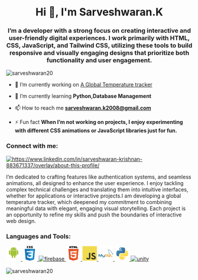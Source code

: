 <h1 align="center">Hi 👋, I'm Sarveshwaran.K</h1>
<h3 align="center">I’m a developer with a strong focus on creating interactive and user-friendly digital experiences. I work primarily with HTML, CSS, JavaScript, and Tailwind CSS, utilizing these tools to build responsive and visually engaging designs that prioritize both functionality and user engagement.</h3>

<p align="left"> <img src="https://komarev.com/ghpvc/?username=sarveshwaran20&label=Profile%20views&color=0e75b6&style=flat" alt="sarveshwaran20" /> </p>

- 🔭 I’m currently working on [A Global Temperature tracker](https://github.com/Sarveshwaran20/Global-Teamperature-Tracker)

- 🌱 I’m currently learning **Python,Database Management**

- 📫 How to reach me **sarveshwaran.k2008@gmail.com**

- ⚡ Fun fact **When I’m not working on projects, I enjoy experimenting with different CSS animations or JavaScript libraries just for fun.**

<h3 align="left">Connect with me:</h3>
<p align="left">
<a href="https://linkedin.com/in/https://www.linkedin.com/in/sarveshwaran-krishnan-883671337/overlay/about-this-profile/" target="blank"><img align="center" src="https://raw.githubusercontent.com/rahuldkjain/github-profile-readme-generator/master/src/images/icons/Social/linked-in-alt.svg" alt="https://www.linkedin.com/in/sarveshwaran-krishnan-883671337/overlay/about-this-profile/" height="30" width="40" /></a>
</p>
<p>I’m dedicated to crafting features like authentication systems, and seamless animations, all designed to enhance the user experience. I enjoy tackling complex technical challenges and translating them into intuitive interfaces, whether for applications or interactive projects.I am developing a global temperature tracker, which deepened my commitment to combining meaningful data with elegant, engaging visual storytelling. Each project is an opportunity to refine my skills and push the boundaries of interactive web design.</p>

<h3 align="left">Languages and Tools:</h3>
<p align="left"> <a href="https://developer.android.com" target="_blank" rel="noreferrer"> <img src="https://raw.githubusercontent.com/devicons/devicon/master/icons/android/android-original-wordmark.svg" alt="android" width="40" height="40"/> </a> <a href="https://www.w3schools.com/css/" target="_blank" rel="noreferrer"> <img src="https://raw.githubusercontent.com/devicons/devicon/master/icons/css3/css3-original-wordmark.svg" alt="css3" width="40" height="40"/> </a> <a href="https://firebase.google.com/" target="_blank" rel="noreferrer"> <img src="https://www.vectorlogo.zone/logos/firebase/firebase-icon.svg" alt="firebase" width="40" height="40"/> </a> <a href="https://www.w3.org/html/" target="_blank" rel="noreferrer"> <img src="https://raw.githubusercontent.com/devicons/devicon/master/icons/html5/html5-original-wordmark.svg" alt="html5" width="40" height="40"/> </a> <a href="https://developer.mozilla.org/en-US/docs/Web/JavaScript" target="_blank" rel="noreferrer"> <img src="https://raw.githubusercontent.com/devicons/devicon/master/icons/javascript/javascript-original.svg" alt="javascript" width="40" height="40"/> </a> <a href="https://www.mysql.com/" target="_blank" rel="noreferrer"> <img src="https://raw.githubusercontent.com/devicons/devicon/master/icons/mysql/mysql-original-wordmark.svg" alt="mysql" width="40" height="40"/> </a> <a href="https://www.python.org" target="_blank" rel="noreferrer"> <img src="https://raw.githubusercontent.com/devicons/devicon/master/icons/python/python-original.svg" alt="python" width="40" height="40"/> </a> <a href="https://unity.com/" target="_blank" rel="noreferrer"> <img src="https://www.vectorlogo.zone/logos/unity3d/unity3d-icon.svg" alt="unity" width="40" height="40"/> </a> </p>

<p><img align="center" src="https://github-readme-stats.vercel.app/api/top-langs?username=sarveshwaran20&show_icons=true&locale=en&layout=compact" alt="sarveshwaran20" /></p>
